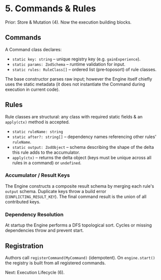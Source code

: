 # 5. Commands & Rules

Prior: Store & Mutation (4). Now the execution building blocks.

## Commands
A Command class declares:
- `static key: string` – unique registry key (e.g. `gainExperience`).
- `static params: ZodSchema` – runtime validation for input.
- `static rules: RuleClass[]` – ordered list (pre‑toposort) of rule classes.

The base constructor parses raw input; however the Engine itself chiefly uses the static metadata (it does not instantiate the Command during execution in current code).

## Rules
Rule classes are structural: any class with required static fields & an `apply(ctx)` method is accepted.
- `static ruleName: string`
- `static after?: string[]` – dependency names referencing other rules' `ruleName`.
- `static output: ZodObject` – schema describing the shape of the delta this rule adds to the accumulator.
- `apply(ctx)` – returns the delta object (keys must be unique across all rules in a command) or `undefined`.

### Accumulator / Result Keys
The Engine constructs a composite result schema by merging each rule's `output` schema. Duplicate keys throw a build error (`CONFLICTING_RESULT_KEY`). The final command result is the union of all contributed keys.

### Dependency Resolution
At startup the Engine performs a DFS topological sort. Cycles or missing dependencies throw and prevent start.

## Registration
Authors call `registerCommand(MyCommand)` (idempotent). On `engine.start()` the registry is built from all registered commands.

Next: Execution Lifecycle (6).
